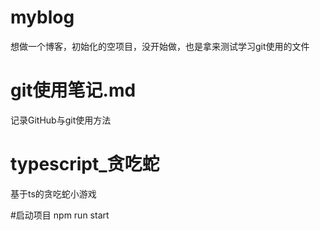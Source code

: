 

# myblog

想做一个博客，初始化的空项目，没开始做，也是拿来测试学习git使用的文件

# git使用笔记.md



 记录GitHub与git使用方法

# typescript_贪吃蛇

基于ts的贪吃蛇小游戏

#启动项目 npm run start
